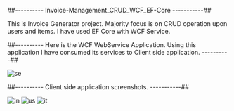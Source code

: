 ##----------  Invoice-Management_CRUD_WCF_EF-Core  -----------##

This is Invoice Generator project. Majority focus is on CRUD operation upon users and items. I have used EF Core with WCF Service.


##----------  Here is the WCF WebService Application. Using this application I have consumed its services to Client side application.  ----------##

![se](https://user-images.githubusercontent.com/92844207/233033094-81c23346-372b-42a4-bc34-cb9cd0d0b5f8.png)


##----------  Client side application screenshots.  -----------##

![in](https://user-images.githubusercontent.com/92844207/233032860-5607cfe7-fc05-41c8-a8bb-eaac2823ecfa.png)
![us](https://user-images.githubusercontent.com/92844207/233033004-b13131b3-90b3-4267-b895-670c63010006.png)
![it](https://user-images.githubusercontent.com/92844207/233033019-4ef080af-8bbe-41e5-8027-13ecf899bfcf.png)
